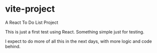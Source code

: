 # vite-project
A React To Do List Project

This is just a first test using React. Something simple just for testing.

I expect to do more of all this in the next days, with more logic and code behind. 
